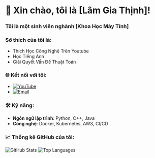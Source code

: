 # 👋 Xin chào, tôi là [Lâm Gia Thịnh]!
### Tôi là một sinh viên nghành [Khoa Học Máy Tính] 
### Sở thích của tôi là: 
<ul>
  <li>Thích Học Công Nghệ Trên Youtube</li>
  <li>Học Tiếng Anh</li>
  <li>Giải Quyết Vấn Đề Thuật Toán</li>
</ul>

### 🌐 Kết nối với tôi:

- [![YouTube](https://img.shields.io/badge/YouTube-%23FF0000.svg?style=for-the-badge&logo=youtube&logoColor=white)](https://www.youtube.com/@GiaThinh2005)
- [![Email](https://img.shields.io/badge/Email-%230033FF.svg?style=for-the-badge&logo=gmail&logoColor=white)](mailto:lamgiathinh05@gmail.com)


### 🛠️ Kỹ năng:
- **Ngôn ngữ lập trình**: Python, C++, Java
- **Công nghệ**: Docker, Kubernetes, AWS, CI/CD

### 📈 Thống kê GitHub của tôi:
![GitHub Stats](https://github-readme-stats.vercel.app/api?username=username&show_icons=true)
![Top Languages](https://github-readme-stats.vercel.app/api/top-langs/?username=username)

